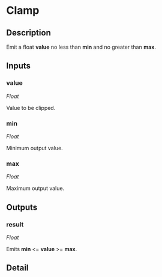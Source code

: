 # Clamp

## Description
Emit a float **value** no less than **min** and no greater than **max**.

## Inputs
### value

*Float*

Value to be clipped.

### min

*Float*

Minimum output value.

### max

*Float*

Maximum output value.

## Outputs
### result

*Float*

Emits **min** <= **value** >= **max**.

## Detail


